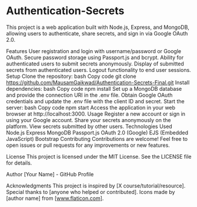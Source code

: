 # Authentication-Secrets

This project is a web application built with Node.js, Express, and MongoDB, allowing users to authenticate, share secrets, and sign in via Google OAuth 2.0.

Features
User registration and login with username/password or Google OAuth.
Secure password storage using Passport.js and bcrypt.
Ability for authenticated users to submit secrets anonymously.
Display of submitted secrets from authenticated users.
Logout functionality to end user sessions.
Setup
Clone the repository:
bash
Copy code
git clone https://github.com/MausamGaikwad/Authentication-Secrets-Final.git
Install dependencies:
bash
Copy code
npm install
Set up a MongoDB database and provide the connection URI in the .env file.
Obtain Google OAuth credentials and update the .env file with the client ID and secret.
Start the server:
bash
Copy code
npm start
Access the application in your web browser at http://localhost:3000.
Usage
Register a new account or sign in using your Google account.
Share your secrets anonymously on the platform.
View secrets submitted by other users.
Technologies Used
Node.js
Express
MongoDB
Passport.js
OAuth 2.0 (Google)
EJS (Embedded JavaScript)
Bootstrap
Contributing
Contributions are welcome! Feel free to open issues or pull requests for any improvements or new features.

License
This project is licensed under the MIT License. See the LICENSE file for details.

Author
[Your Name] - GitHub Profile

Acknowledgments
This project is inspired by [X course/tutorial/resource].
Special thanks to [anyone who helped or contributed].
Icons made by [author name] from [www.flaticon.com].




